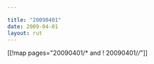 ```yaml
---

title: "20090401"
date: 2009-04-01
layout: rut
---
```


[[!map pages="20090401/* and ! 20090401/*/*"]]
